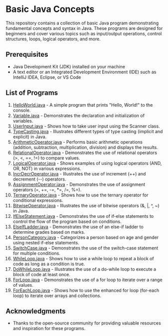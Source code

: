 # Basic Java Concepts

This repository contains a collection of basic Java program demonstrating fundamental concepts and syntax in Java. These programs are designed for beginners and cover various topics such as input/output operations, control structures, loops, logical operators, and more.

## Prerequisites

- Java Development Kit (JDK) installed on your machine
- A text editor or an Integrated Development Environment (IDE) such as IntelliJ IDEA, Eclipse, or VS Code

## List of Programs

1. [HelloWorld.java](HelloWorld.java) - A simple program that prints "Hello, World!" to the console.
2. [Variable.java](Variable.java) - Demonstrates the declaration and initialization of variables.
3. [UserInput.java](UserInput.java) - Shows how to take user input using the Scanner class.
4. [TypeCasting.java](TypeCasting.java) - Illustrates different types of type casting (implicit and explicit) in Java.
5. [ArithmeticOperator.java](ArithmeticOperator.java) - Performs basic arithmetic operations (addition, subtraction, multiplication, division) and displays the results.
6. [RelationalOperator.java](RelationalOperator.java) - Demonstrates the use of relational operators (>, <, ==, !=) to compare values.
7. [LogicalOperator.java](LogicalOperator.java) - Shows examples of using logical operators (AND, OR, NOT) in various expressions.
8. [IncrDecrOperator.java](IncrDecrOperator.java) - Illustrates the use of increment (++) and decrement (--) operators.
9. [AssignmentOperator.java](AssignmentOperator.java) - Demonstrates the use of assignment operators (=, +=, -=, *=, /=, %=).
10. [TernaryOperator.java](TernaryOperator.java) - Shows how to use the ternary operator for conditional expressions.
11. [BitwiseOperator.java](BitwiseOperator.java) - Illustrates the use of bitwise operators (&, |, ^, ~) in Java.
12. [IfElseStatement.java](IfElseStatement.java) - Demonstrates the use of if-else statements to control the flow of the program based on conditions.
13. [ElseIfLadder.java](ElseIfLadder.java) - Demonstrates the use of an else-if ladder to determine grades based on marks.
14. [PersonCategory.java](PersonCategory.java) - Categorizes a person based on age and gender using nested if-else statements.
15. [SwitchCase.java](SwitchCase.java) - Demonstrates the use of the switch-case statement for multiple conditions.
16. [WhileLoop.java](WhileLoop.java) - Shows how to use a while loop to repeat a block of code as long as a condition is true.
17. [DoWhileLoop.java](DoWhileLoop.java) - Illustrates the use of a do-while loop to execute a block of code at least once.
18. [ForLoop.java](ForLoop.java) - Demonstrates the use of a for loop to iterate over a range of values.
19. [ForEachLoop.java](ForEachLoop.java) - Shows how to use the enhanced for loop (for-each loop) to iterate over arrays and collections.

## Acknowledgments

- Thanks to the open-source community for providing valuable resources and inspiration for these programs.
